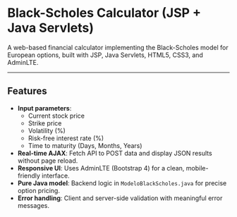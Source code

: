 # Black-Scholes Calculator (JSP + Java Servlets)

A web-based financial calculator implementing the Black-Scholes model for European options, built with JSP, Java Servlets, HTML5, CSS3, and AdminLTE.

---

## Features

- **Input parameters**:
  - Current stock price
  - Strike price
  - Volatility (%)
  - Risk-free interest rate (%)
  - Time to maturity (Days, Months, Years)
- **Real-time AJAX**: Fetch API to POST data and display JSON results without page reload.
- **Responsive UI**: Uses AdminLTE (Bootstrap 4) for a clean, mobile-friendly interface.
- **Pure Java model**: Backend logic in `ModeloBlackScholes.java` for precise option pricing.
- **Error handling**: Client and server-side validation with meaningful error messages.
